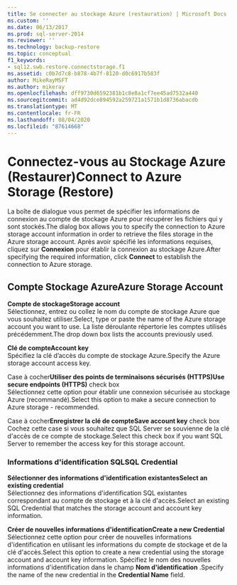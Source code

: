 ```yaml
---
title: Se connecter au stockage Azure (restauration) | Microsoft Docs
ms.custom: ''
ms.date: 06/13/2017
ms.prod: sql-server-2014
ms.reviewer: ''
ms.technology: backup-restore
ms.topic: conceptual
f1_keywords:
- sql12.swb.restore.connectstorage.f1
ms.assetid: c0b7d7c8-b878-4b7f-8120-d0c6917b583f
author: MikeRayMSFT
ms.author: mikeray
ms.openlocfilehash: dff9730d6592381b1c8e8a1cf7ee45ad7532a440
ms.sourcegitcommit: ad4d92dce894592a259721a1571b1d8736abacdb
ms.translationtype: MT
ms.contentlocale: fr-FR
ms.lasthandoff: 08/04/2020
ms.locfileid: "87614668"
---
```

# <a name="connect-to-azure-storage-restore"></a><span data-ttu-id="d3ce3-102">Connectez-vous au Stockage Azure (Restaurer)</span><span class="sxs-lookup"><span data-stu-id="d3ce3-102">Connect to Azure Storage (Restore)</span></span>
  <span data-ttu-id="d3ce3-103">La boîte de dialogue vous permet de spécifier les informations de connexion au compte de stockage Azure pour récupérer les fichiers qui y sont stockés.</span><span class="sxs-lookup"><span data-stu-id="d3ce3-103">The dialog box allows you to specify the connection to Azure storage account information in order to retrieve the files storage in the Azure storage account.</span></span> <span data-ttu-id="d3ce3-104">Après avoir spécifié les informations requises, cliquez sur **Connexion** pour établir la connexion au stockage Azure.</span><span class="sxs-lookup"><span data-stu-id="d3ce3-104">After specifying the required information, click **Connect** to establish the connection to Azure storage.</span></span>  
  
## <a name="azure-storage-account"></a><span data-ttu-id="d3ce3-105">Compte Stockage Azure</span><span class="sxs-lookup"><span data-stu-id="d3ce3-105">Azure Storage Account</span></span>  
 <span data-ttu-id="d3ce3-106">**Compte de stockage**</span><span class="sxs-lookup"><span data-stu-id="d3ce3-106">**Storage account**</span></span>  
 <span data-ttu-id="d3ce3-107">Sélectionnez, entrez ou collez le nom du compte de stockage Azure que vous souhaitez utiliser.</span><span class="sxs-lookup"><span data-stu-id="d3ce3-107">Select, type or paste the name of the Azure storage account you want to use.</span></span> <span data-ttu-id="d3ce3-108">La liste déroulante répertorie les comptes utilisés précédemment.</span><span class="sxs-lookup"><span data-stu-id="d3ce3-108">The drop down box lists the accounts previously used.</span></span>  
  
 <span data-ttu-id="d3ce3-109">**Clé de compte**</span><span class="sxs-lookup"><span data-stu-id="d3ce3-109">**Account key**</span></span>  
 <span data-ttu-id="d3ce3-110">Spécifiez la clé d’accès du compte de stockage Azure.</span><span class="sxs-lookup"><span data-stu-id="d3ce3-110">Specify the Azure storage account access key.</span></span>  
  
 <span data-ttu-id="d3ce3-111">Case à cocher**Utiliser des points de terminaisons sécurisés (HTTPS)**</span><span class="sxs-lookup"><span data-stu-id="d3ce3-111">**Use secure endpoints (HTTPS)** check box</span></span>  
 <span data-ttu-id="d3ce3-112">Sélectionnez cette option pour établir une connexion sécurisée au stockage Azure (recommandé).</span><span class="sxs-lookup"><span data-stu-id="d3ce3-112">Select this option to make a secure connection to Azure storage - recommended.</span></span>  
  
 <span data-ttu-id="d3ce3-113">Case à cocher**Enregistrer la clé de compte**</span><span class="sxs-lookup"><span data-stu-id="d3ce3-113">**Save account key** check box</span></span>  
 <span data-ttu-id="d3ce3-114">Cochez cette case si vous souhaitez que SQL Server se souvienne de la clé d'accès de ce compte de stockage.</span><span class="sxs-lookup"><span data-stu-id="d3ce3-114">Select this check box if you want SQL Server to remember the access key for this storage account.</span></span>  
  
### <a name="sql-credential"></a><span data-ttu-id="d3ce3-115">Informations d'identification SQL</span><span class="sxs-lookup"><span data-stu-id="d3ce3-115">SQL Credential</span></span>  
 <span data-ttu-id="d3ce3-116">**Sélectionner des informations d'identification existantes**</span><span class="sxs-lookup"><span data-stu-id="d3ce3-116">**Select an existing credential**</span></span>  
 <span data-ttu-id="d3ce3-117">Sélectionnez des informations d'identification SQL existantes correspondant au compte de stockage et à la clé d'accès.</span><span class="sxs-lookup"><span data-stu-id="d3ce3-117">Select an existing SQL Credential that matches the storage account and account key information.</span></span>  
  
 <span data-ttu-id="d3ce3-118">**Créer de nouvelles informations d'identification**</span><span class="sxs-lookup"><span data-stu-id="d3ce3-118">**Create a new Credential**</span></span>  
 <span data-ttu-id="d3ce3-119">Sélectionnez cette option pour créer de nouvelles informations d'identification en utilisant les informations du compte de stockage et de la clé d'accès.</span><span class="sxs-lookup"><span data-stu-id="d3ce3-119">Select this option to create a new credential using the storage account and account key information.</span></span> <span data-ttu-id="d3ce3-120">Spécifiez le nom des nouvelles informations d'identification dans le champ **Nom d'identification** .</span><span class="sxs-lookup"><span data-stu-id="d3ce3-120">Specify the name of the new credential in the **Credential Name** field.</span></span>  
  
  
